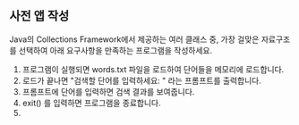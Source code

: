 사전 앱 작성
---

Java의 Collections Framework에서 제공하는 여러 클래스 중, 가장 걸맞은 자료구조를 선택하여 아래 요구사항을 만족하는 프로그램을 작성하세요.

1. 프로그램이 실행되면 words.txt 파일을 로드하여 단어들을 메모리에 로드합니다.
2. 로드가 끝나면 "검색할 단어를 입력하세요: " 라는 프롬프트를 출력합니다.
3. 프롬프트에 단어를 입력하면 검색 결과를 보여줍니다.
4. exit() 를 입력하면 프로그램을 종료합니다.
5. 
